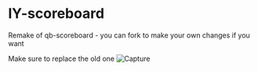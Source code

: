 # lY-scoreboard
Remake of qb-scoreboard - you can fork to make your own changes if you want

Make sure to replace the old one
![Capture](https://user-images.githubusercontent.com/98282694/154385824-a0f5a4dc-da7d-45ab-a071-24d6e3fa27f6.PNG)
